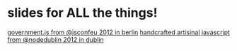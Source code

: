 # slides for ALL the things!

[government.js from @jsconfeu 2012 in berlin](http://maxogden.github.com/slides/governmentjs/index.html)
[handcrafted artisinal javascript from @nodedublin 2012 in dublin](http://maxogden.github.com/slides/nodedublin/index.html)